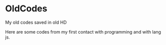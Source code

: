 # OldCodes
My old codes saved in old HD

Here are some codes from my first contact with programming and with lang js.
